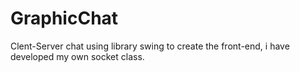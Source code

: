 # GraphicChat
Clent-Server chat using library swing to create the front-end, i have developed my own socket class.
